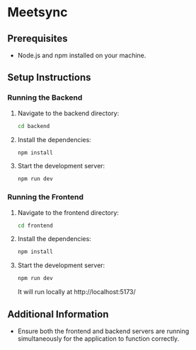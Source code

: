 # Meetsync

## Prerequisites

- Node.js and npm installed on your machine.

## Setup Instructions

### Running the Backend

1. Navigate to the backend directory:
   ```bash
   cd backend
   ```

2. Install the dependencies:
   ```bash
   npm install
   ```

3. Start the development server:
   ```bash
   npm run dev
   ```

### Running the Frontend

1. Navigate to the frontend directory:
   ```bash
   cd frontend
   ```

2. Install the dependencies:
   ```bash
   npm install
   ```

3. Start the development server:
   ```bash
   npm run dev
   ```

   It will run locally at
   http://localhost:5173/

## Additional Information

- Ensure both the frontend and backend servers are running simultaneously for the application to function correctly.
